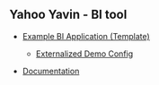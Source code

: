 Yahoo Yavin - BI tool
---------------------

- [Example BI Application (Template)](https://github.com/stealth-tech-startup/yavin-app)

  - [Externalized Demo Config](https://github.com/stealth-tech-startup/yavin-demo-config)

- [Documentation](https://stealth-tech-startup.github.io/yavin-docs/)

